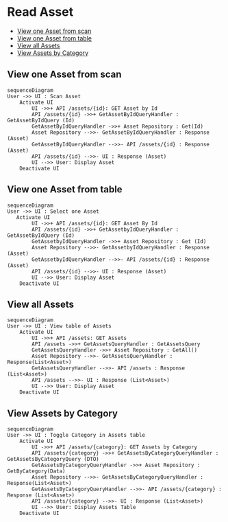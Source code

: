 # Read Asset
- [View one Asset from scan](#view-one-asset-from-scan)
- [View one Asset from table](#view-one-asset-from-table)
- [View all Assets](#view-all-assets)
- [View Assets by Category](#view-assets-by-category)
## View one Asset from scan
```mermaid
sequenceDiagram
User ->> UI : Scan Asset
    Activate UI
        UI ->>+ API /assets/{id}: GET Asset by Id
        API /assets/{id} ->>+ GetAssetByIdQueryHandler : GetAssetByIdQuery (Id)
        GetAssetByIdQueryHandler ->>+ Asset Repository : Get(Id)
        Asset Repository -->>- GetAssetByIdQueryHandler : Response (Asset)
        GetAssetByIdQueryHandler -->>- API /assets/{id} : Response (Asset)
        API /assets/{id} -->>- UI : Response (Asset)
        UI -->> User: Display Asset
    Deactivate UI

```
## View one Asset from table
```mermaid
sequenceDiagram
User ->> UI : Select one Asset
   Activate UI
        UI ->>+ API /assets/{id}: GET Asset By Id
        API /assets/{id} ->>+ GetAssetbyIdQueryHandler : GetAssetByIdQuery (Id)
        GetAssetbyIdQueryHandler ->>+ Asset Repository : Get (Id)
        Asset Repository -->>- GetAssetbyIdQueryHandler : Response (Asset)
        GetAssetbyIdQueryHandler -->>- API /assets/{id} : Response (Asset)
        API /assets/{id} -->>- UI : Response (Asset)
        UI -->> User: Display Asset
    Deactivate UI

```
## View all Assets
```mermaid
sequenceDiagram
User ->> UI : View table of Assets
    Activate UI
        UI ->>+ API /assets: GET Assets
        API /assets ->>+ GetAssetsQueryHandler : GetAssetsQuery
        GetAssetsQueryHandler ->>+ Asset Repository : GetAll()
        Asset Repository -->>- GetAssetsQueryHandler : Response(List<Asset>)
        GetAssetsQueryHandler -->>- API /assets : Response (List<Asset>)
        API /assets -->>- UI : Response (List<Asset>)
        UI -->> User: Display Asset
    Deactivate UI

```

## View Assets by Category
```mermaid
sequenceDiagram
User ->> UI : Toggle Category in Assets table
    Activate UI
        UI ->>+ API /assets/{category}: GET Assets by Category 
        API /assets/{category} ->>+ GetAssetsByCategoryQueryHandler : GetAssetsByCategoryQuery (DTO)
        GetAssetsByCategoryQueryHandler ->>+ Asset Repository : GetByCategory(Data)
        Asset Repository -->>- GetAssetsByCategoryQueryHandler : Response(List<Asset>)
        GetAssetsByCategoryQueryHandler -->>- API /assets/{category} : Response (List<Asset>)
        API /assets/{category} -->>- UI : Response (List<Asset>)
        UI -->> User: Display Assets Table
    Deactivate UI

```